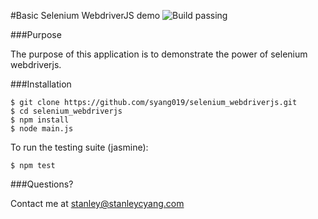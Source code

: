 #Basic Selenium WebdriverJS demo ![Build passing](https://travis-ci.org/syang019/selenium_webdriverjs.svg?branch=master)

###Purpose

The purpose of this application is to demonstrate the power of selenium webdriverjs.

###Installation

	$ git clone https://github.com/syang019/selenium_webdriverjs.git
	$ cd selenium_webdriverjs
	$ npm install
	$ node main.js

To run the testing suite (jasmine): 

	$ npm test

###Questions?

Contact me at <stanley@stanleycyang.com>